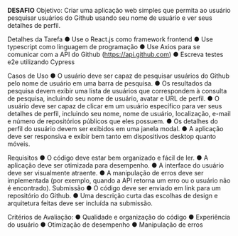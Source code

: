 **DESAFIO**
Objetivo: Criar uma aplicação web simples que permita ao usuário pesquisar
usuários do Github usando seu nome de usuário e ver seus detalhes de perfil.

Detalhes da Tarefa
● Use o React.js como framework frontend
● Use typescript como linguagem de programação
● Use Axios para se comunicar com a API do Github (https://api.github.com)
● Escreva testes e2e utilizando Cypress

Casos de Uso
● O usuário deve ser capaz de pesquisar usuários do Github pelo nome de usuário em
uma barra de pesquisa.
● Os resultados da pesquisa devem exibir uma lista de usuários que correspondem à
consulta de pesquisa, incluindo seu nome de usuário, avatar e URL de perfil.
● O usuário deve ser capaz de clicar em um usuário específico para ver seus detalhes
de perfil, incluindo seu nome, nome de usuário, localização, e-mail e número de
repositórios públicos que eles possuem.
● Os detalhes do perfil do usuário devem ser exibidos em uma janela modal.
● A aplicação deve ser responsiva e exibir bem tanto em dispositivos desktop quanto
móveis.

Requisitos
● O código deve estar bem organizado e fácil de ler.
● A aplicação deve ser otimizada para desempenho.
● A interface do usuário deve ser visualmente atraente.
● A manipulação de erros deve ser implementada (por exemplo, quando a API retorna
um erro ou o usuário não é encontrado).
Submissão
● O código deve ser enviado em link para um repositório do Github.
● Uma descrição curta das escolhas de design e arquitetura feitas deve ser incluída na
submissão.

Critérios de Avaliação:
● Qualidade e organização do código
● Experiência do usuário
● Otimização de desempenho
● Manipulação de erros